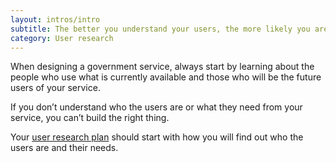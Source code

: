 ```yaml
---
layout: intros/intro
subtitle: The better you understand your users, the more likely you are to design and build a service that works well for them.
category: User research
---
```

When designing a government service, always start by learning about the people who use what is currently available and those who will be the future users of your service.

If you don’t understand who the users are or what they need from your service, you can’t build the right thing.

Your [user research plan](../planning-user-research/) should start with how you will find out who the users are and their needs.

